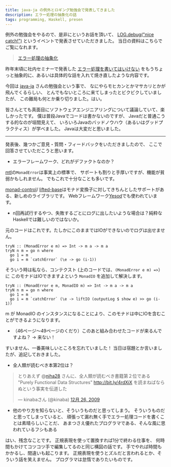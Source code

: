 ```yaml
---
title: java-ja の例外とロギング勉強会で発表してきました
description: エラー処理の抽象化の話
tags: programming, Haskell, presen
---
```


例外の勉強会をやるので、是非にというお話を頂いて、
[LOG.debug("nice catch!")](http://connpass.com/event/607/)
というイベントで発表させていただきました。
当日の資料はこちらでご覧になれます。

> [エラー処理の抽象化](/pub/exception-logging-study-2012-06-28/exception.html)

昨年末頃に社内セミナーで発表した
[エラー処理を書いてはいけない](/pub/pfi-seminar-2011-12-08.html)
をもうちょっと抽象的に、あるいは具体的な話を入れて焼き直したような内容です。

今回は [java-ja](http://java-ja.yoshiori.org/) さんの勉強会という事で、
なにやらモヒカンとかマサカリとかが飛んでくるらしい、
とんでもないところに来てしまったとビクビクしていましたが、
この難局も何とか乗り切りました。はい。

皆さんとても真面目にソフトウェアエンジニアリングについて議論していて、楽しかったです。
僕は普段Javaでコードは書かないのですが、
Javaだと普通こうする的なのが垣間見えて、
いろいろJavaのバッドノウハウ（あるいはグッドプラクティス）が学べました。
Javaは大変だと思いました。

---

発表後、幾つかご意見・質問・フィードバックをいただきましたので、
ここで回答させていただこうと思います。

* エラーフレームワーク、どれがデファクトなのか？

[mtl](http://hackage.haskell.org/package/mtl)の`MonadError`は事実上の標準で、
サポートも割りと手厚いですが、機能が貧弱かもしれません。
でもこれで十分なことも多いです。

[monad-control](http://hackage.haskell.org/packages/archive/monad-control/0.3.1.3/doc/html/Control-Monad-Trans-Control.html)/
[lifted-base](http://hackage.haskell.org/package/lifted-base)はモナド変換子に対してきちんとしたサポートがある、新しめのライブラリです。
Webフレームワーク[Yesod](http://www.yesodweb.com/)でも使われています。

* n回再試行するやつ、失敗するごとにログに出したいような場合は？純粋なHaskellでは難しいのではないか。

元のコードはこれです。たしかにこのままではIOができないのでログは出せません。

~~~ {.haskell}
tryN :: (MonadError e m) => Int -> m a -> m a
tryN n m = go n where
  go 1 = m
  go i = m `catchError` (\e -> go (i-1))
~~~

そういう時は私なら、コンテクスト (上のコードでは、`(MonadError e m) =>`）に
このモナドはIOできますよという `MonadIO` を追加して解決します。

~~~ {.haskell}
tryN :: (MonadError e m, MonadIO m) => Int -> m a -> m a
tryN n m = go n where
  go 1 = m
  go i = m `catchError` (\e -> liftIO (outputLog $ show e) >> go (i-1))
~~~

m が MonadIO のインスタンスになることにより、このモナドは中にIOを含むことができるようになります。

* （46ページ～49ページのくだり）このあと組み合わせたコードが来るんですよね？ → 来ない！

すいません、一番美味しいところを忘れていました！
当日は宿題とか言いましたが、追記しておきました。

* 全人類が読むべき本第2位は？

<blockquote class="twitter-tweet" lang="ja"><p>とりあえず @<a href="https://twitter.com/niha28">niha28</a> さんに、全人類が読むべき書籍第２位である "Purely Functional Data Structures" <a href="http://bit.ly/4rdXiX">http://bit.ly/4rdXiX</a> を読まねばならぬという事実を伝道した</p>&mdash; kinabaさん (@kinaba) <a href="https://twitter.com/kinaba/status/7062808769" data-datetime="2009-12-26T15:21:03+00:00">12月 26, 2009</a></blockquote>
<script src="//platform.twitter.com/widgets.js" charset="utf-8"></script>

* 他のやり方を知らないと、そういうものだと思ってしまう。
  そういうものだと思ってしまっていると、
  頑張って漏れ無く手でエラー処理コードを書くことは素晴らしいことだ、
  あまつさえ優れたプログラマである、そんな風に思われているフシもある

はい、残念なことです。
正規表現を使って置換すれば1分で終わる仕事を、
何時間もかけてコツコツ手で編集してるのと同じ構図の話です。
手でやれば時間もかかるし、間違いも起こります。
正規表現を使うとズルだと言われるとか、そういう話を笑えません。
プログラマは怠惰でありたいものです。
